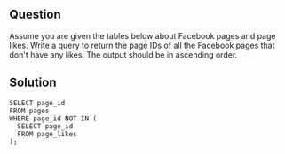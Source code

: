 ## Question
Assume you are given the tables below about Facebook pages and page likes. Write a query to return the page IDs of all the Facebook pages that don't have any likes. The output should be in ascending order.

## Solution
```
SELECT page_id
FROM pages
WHERE page_id NOT IN (
  SELECT page_id
  FROM page_likes
);
```
